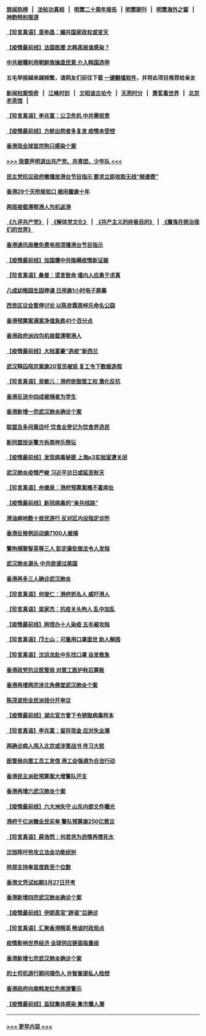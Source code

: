#### [禁闻热榜](热点新闻.md?=0)  &nbsp;&nbsp;|&nbsp;&nbsp; [法轮功真相](https://github.com/gfw-breaker/truth/blob/master/README.md?=0) &nbsp;&nbsp;|&nbsp;&nbsp; [明慧二十周年报告](https://github.com/gfw-breaker/mh-reports/blob/master/README.md?=0) &nbsp;&nbsp;|&nbsp;&nbsp;[明慧期刊](https://github.com/gfw-breaker/mh-qikan) &nbsp;&nbsp;|&nbsp;&nbsp; [明慧海外之窗](https://github.com/gfw-breaker/mh-news/blob/master/README.md?=0) &nbsp;&nbsp;|&nbsp;&nbsp; [神韵特别报道](https://github.com/gfw-breaker/mh-news/blob/master/shenyun.md?=0)
#### [【珍言真语】袁弥昌：媚共国家政权或变天](../pages/nsc415/n11923199.md?t=03081103) 
#### [【疫情最前线】法国医援 北韩高层谁感染？](../pages/nsc415/n11920850.md?t=03081103) 
#### [中共被曝利用朝鲜族操盘民意 介入韩国选举](../pages/nsc415/n11921006.md?t=03081103) 
#### 五毛举报越来越频繁，请网友们前往下载 [一键翻墙软件](https://github.com/gfw-breaker/ssr-accounts)，并将此项目推荐给亲友
#### [新闻拍案惊奇](https://github.com/gfw-breaker/banned-news/blob/master/pages/link4.md) &nbsp;&nbsp;|&nbsp;&nbsp; [江峰时刻](https://github.com/gfw-breaker/banned-news/blob/master/pages/link4.md) &nbsp;&nbsp;|&nbsp;&nbsp; [文昭谈古论今](https://github.com/gfw-breaker/banned-news/blob/master/pages/link4.md) &nbsp;&nbsp;|&nbsp;&nbsp; [天亮时分](https://github.com/gfw-breaker/banned-news/blob/master/pages/link4.md) &nbsp;&nbsp;|&nbsp;&nbsp; [萧茗看世界](https://github.com/gfw-breaker/banned-news/blob/master/pages/link4.md) &nbsp;&nbsp;|&nbsp;&nbsp; [北京老茶馆](https://github.com/gfw-breaker/banned-news/blob/master/pages/link4.md) &nbsp;&nbsp;|&nbsp;&nbsp; 
#### [【珍言真语】李兆富：公卫危机 中共需担责](../pages/nsc415/n11920422.md?t=03081103) 
#### [【疫情最前线】方舱出院者多复发 疫情未受控](../pages/nsc415/n11918637.md?t=03081103) 
#### [香港现全球首宗狗只感染个案](../pages/nsc415/n11918710.md?t=03081103) 
#### [>>> 我要声明退出共产党、共青团、少年队 <<<](https://github.com/begood0513/goodnews/blob/master/quit/letter.md) 
#### [民主党抗议政府撤播放港台节目指示 要求立即收取无线“频谱费”](../pages/nsc415/n11918681.md?t=03081103) 
#### [香港29个天桥接驳口 被闲置逾十年](../pages/nsc415/n11918654.md?t=03081103) 
#### [两班接载滞鄂港人包机返港](../pages/nsc415/n11915855.md?t=03081103) 
#### [《九评共产党》](https://github.com/begood0513/9ping.md/blob/master/README.md) &nbsp;|&nbsp; [《解体党文化》](../../../../jtdwh.md/blob/master/README.md)  &nbsp;|&nbsp; [《共产主义的终极目的》](../../../../gczydzjmd.md/blob/master/README.md) &nbsp;|&nbsp; [《魔鬼在统治我们的世界》](../../../../mgztzwmdsj.md/blob/master/README.md) 
#### [香港通讯局撤免费电视须播港台节目指示](../pages/nsc415/n11915831.md?t=03081103) 
#### [【疫情最前线】加国爆中共隐瞒疫情新证据](../pages/nsc415/n11915482.md?t=03081103) 
#### [【珍言真语】桑普：谎言致命 墙内人应勇于求真](../pages/nsc415/n11915169.md?t=03081103) 
#### [八成幼稚园生因停课 日用逾1小时电子屏幕](../pages/nsc415/n11913263.md?t=03081103) 
#### [西贡区议会暂停讨论 以陈彦霖周梓乐命名公园](../pages/nsc415/n11913248.md?t=03081103) 
#### [香港预算案满意净值急跌41个百分点](../pages/nsc415/n11913236.md?t=03081103) 
#### [香港政府派四包机接载滞鄂港人](../pages/nsc415/n11913211.md?t=03081103) 
#### [【疫情最前线】大陆富豪“逃疫”新西兰](../pages/nsc415/n11913160.md?t=03081103) 
#### [武汉释囚闯京案逾20官员被惩 复工令下数据造假](../pages/nsc415/n11912743.md?t=03081103) 
#### [【珍言真语】吴敏儿：港府欲毁罢工权 激化反抗](../pages/nsc415/n11912457.md?t=03081103) 
#### [香港反送中四成被捕者为学生](../pages/nsc415/n11910730.md?t=03081103) 
#### [香港新增一宗武汉肺炎确诊个案](../pages/nsc415/n11910724.md?t=03081103) 
#### [联盟及多间黄店吁 饮食业登记为饮食界选民](../pages/nsc415/n11910718.md?t=03081103) 
#### [新同盟投诉警方拆周梓乐祭坛](../pages/nsc415/n11910707.md?t=03081103) 
#### [【疫情最前线】发现病毒秘密 上海p3实验室遭关闭](../pages/nsc415/n11910640.md?t=03081103) 
#### [武汉肺炎疫情严峻 习近平访日或延至秋天](../pages/nsc415/n11910570.md?t=03081103) 
#### [【珍言真语】佘继泉：港府预算案搔不着痒处](../pages/nsc415/n11910011.md?t=03081103) 
#### [【疫情最前线】新冠病毒的“亲共线路”](../pages/nsc415/n11907734.md?t=03081103) 
#### [港油麻地数十居民游行 反对区内设指定诊所](../pages/nsc415/n11907900.md?t=03081103) 
#### [香港反修例运动逾7100人被捕](../pages/nsc415/n11907922.md?t=03081103) 
#### [警拘捕黎智英等三人 彭定康批做法令人发指](../pages/nsc415/n11907905.md?t=03081103) 
#### [武汉肺炎源头 中共欲诿过美国](../pages/nsc415/n11907665.md?t=03081103) 
#### [香港再多三人确诊武汉肺炎](../pages/nsc415/n11907846.md?t=03081103) 
#### [【珍言真语】何俊仁：港府抓名人 威吓港人](../pages/nsc415/n11907561.md?t=03081103) 
#### [【珍言真语】梁家杰：抗疫关头拘人 乱中加乱](../pages/nsc415/n11907444.md?t=03081103) 
#### [【疫情最前线】网信办十人染疫 五毛被攻陷](../pages/nsc415/n11903757.md?t=03081103) 
#### [【珍言真语】邝士山：可重用口罩面世 助人解困](../pages/nsc415/n11903875.md?t=03081103) 
#### [【珍言真语】沈运龙赴中东找口罩 自发救急](../pages/nsc415/n11903291.md?t=03081103) 
#### [香港政党抗议医管局 对罢工医护秋后算账](../pages/nsc415/n11901746.md?t=03081103) 
#### [香港再增两宗涉北角佛堂武汉肺炎个案](../pages/nsc415/n11901737.md?t=03081103) 
#### [陈茂波拒全民派钱分开审议](../pages/nsc415/n11901672.md?t=03081103) 
#### [【疫情最前线】湖北官方曾下令销毁病毒样本](../pages/nsc415/n11901518.md?t=03081103) 
#### [【珍言真语】李兆富：留存现金 应对失业潮](../pages/nsc415/n11901448.md?t=03081103) 
#### [两确诊病人闯入北京或涉栗战书 传习大怒](../pages/nsc415/n11901180.md?t=03081103) 
#### [医管局向罢工员工发信 港工会强调为合法行动](../pages/nsc415/n11898870.md?t=03081103) 
#### [香港民主派批预算案大增警队开支](../pages/nsc415/n11898813.md?t=03081103) 
#### [香港再增六武汉肺炎个案](../pages/nsc415/n11898843.md?t=03081103) 
#### [【疫情最前线】六大洲失守 山东内部文件曝光](../pages/nsc415/n11898455.md?t=03081103) 
#### [港府千亿派糖全民买单 警队预算逾250亿惹议](../pages/nsc415/n11898608.md?t=03081103) 
#### [【珍言真语】薛浩然：何君尧为选情再搅死水](../pages/nsc415/n11898269.md?t=03081103) 
#### [沈旭晖吁抢攻立法会功能组别](../pages/nsc415/n11896084.md?t=03081103) 
#### [林郑支持率首度跌至个位数](../pages/nsc415/n11896058.md?t=03081103) 
#### [香港文凭试如期3月27日开考](../pages/nsc415/n11896055.md?t=03081103) 
#### [香港新增四宗武汉肺炎确诊个案](../pages/nsc415/n11896040.md?t=03081103) 
#### [【疫情最前线】伊朗高官“辟谣”后确诊](../pages/nsc415/n11895902.md?t=03081103) 
#### [【珍言真语】汇聚香港精英 畅谈时政观点](../pages/nsc415/n11895733.md?t=03081103) 
#### [疫情影响世界经济 全球供应链面临重组](../pages/nsc415/n11895634.md?t=03081103) 
#### [香港新增七宗武汉肺炎确诊个案](../pages/nsc415/n11893498.md?t=03081103) 
#### [的士司机游行期间撞伤人 许智峯提私人检控](../pages/nsc415/n11893483.md?t=03081103) 
#### [香港政府向南韩发红色旅游警示](../pages/nsc415/n11893398.md?t=03081103) 
#### [【疫情最前线】监狱集体感染 集市爆人潮](../pages/nsc415/n11893181.md?t=03081103) 

----
#### [ >>> 更早内容 <<< ](../indexes/nsc415-earlier.md)
